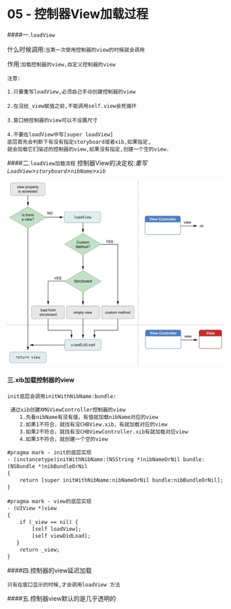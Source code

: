 # 05 - 控制器View加载过程

####一.`loadView`

什么时候调用:`当第一次使用控制器的view的时候就会调用`

作用:`加载控制器的view,自定义控制器的view`

`注意:`
```
1.只要重写loadView,必须自己手动创建控制器的view

2.在没给_view赋值之前,不能调用self.view会死循环

3.窗口根控制器的view可以不设置尺寸

4.不要在loadView中写[super loadView]
底层首先会判断下有没有指定storyboard或者xib,如果指定,
就会加载它们描述的控制器的view,如果没有指定,创建一个空的view.

```

####二.`loadView加载流程`
控制器View的决定权:*重写`LoadView`>`storyboard`>`nibName`>`xib`*

![](控制器view加载流程.png)

#### 三.xib加载控制器的view

`init底层会调用initWithNibName:bundle:`

```objc
 通过xib创建XMGViewController控制器的view
    1.先看nibName有没有值，有值就加载nibName对应的view
    2.如果1不符合，就找有没CHBView.xib，有就加载对应的view
    3.如果2不符合，就找有没CHBViewController.xib有就加载对应view
    4.如果3不符合，就创建一个空的view
```
```objc
#pragma mark - init的底层实现
- (instancetype)initWithNibName:(NSString *)nibNameOrNil bundle:(NSBundle *)nibBundleOrNil
{
    return [super initWithNibName:nibNameOrNil bundle:nibBundleOrNil];
}

#pragma mark - view的底层实现
- (UIView *)view
{
    if (_view == nil) {
        [self loadView];
        [self viewDidLoad];
   }
    return _view;
}
```
####四.控制器的view延迟加载

    只有在窗口显示的时候,才会调用loadView 方法

####五.控制器view默认的是几乎透明的


